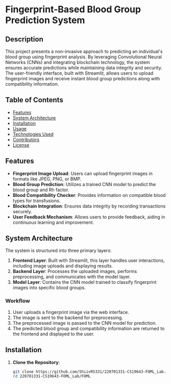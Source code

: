 # Fingerprint-Based Blood Group Prediction System

## Description

This project presents a non-invasive approach to predicting an individual's blood group using fingerprint analysis. By leveraging Convolutional Neural Networks (CNNs) and integrating blockchain technology, the system ensures accurate predictions while maintaining data integrity and security. The user-friendly interface, built with Streamlit, allows users to upload fingerprint images and receive instant blood group predictions along with compatibility information.

## Table of Contents

- [Features](#features)
- [System Architecture](#system-architecture)
- [Installation](#installation)
- [Usage](#usage)
- [Technologies Used](#technologies-used)
- [Contributors](#contributors)
- [License](#license)

## Features

- **Fingerprint Image Upload**: Users can upload fingerprint images in formats like JPEG, PNG, or BMP.
- **Blood Group Prediction**: Utilizes a trained CNN model to predict the blood group and Rh factor.
- **Blood Compatibility Checker**: Provides information on compatible blood types for transfusions.
- **Blockchain Integration**: Ensures data integrity by recording transactions securely.
- **User Feedback Mechanism**: Allows users to provide feedback, aiding in continuous learning and improvement.

## System Architecture

The system is structured into three primary layers:

1. **Frontend Layer**: Built with Streamlit, this layer handles user interactions, including image uploads and displaying results.
2. **Backend Layer**: Processes the uploaded images, performs preprocessing, and communicates with the model layer.
3. **Model Layer**: Contains the CNN model trained to classify fingerprint images into specific blood groups.

### Workflow

1. User uploads a fingerprint image via the web interface.
2. The image is sent to the backend for preprocessing.
3. The preprocessed image is passed to the CNN model for prediction.
4. The predicted blood group and compatibility information are returned to the frontend and displayed to the user.

## Installation

1. **Clone the Repository**:

   ```bash
   git clone https://github.com/ShiivRS331/220701331-CS19643-FOML_Lab.git
   cd 220701331-CS19643-FOML_Lab/FOML

